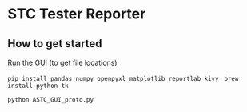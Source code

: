 # STC Tester Reporter

## How to get started


Run the GUI (to get file locations)

`pip install pandas numpy openpyxl matplotlib reportlab kivy `
`brew install python-tk`

`python ASTC_GUI_proto.py`




